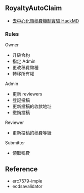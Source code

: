 ## RoyaltyAutoClaim

- [去中心化領稿費機制實驗 HackMD](https://hackmd.io/@nic619/SkZDIp2GJl?utm_source=substack&utm_medium=email)

### Rules

Owner
- 升級合約
- 指定 Admin
- 更改稿費幣種
- 轉移所有權

Admin
- 更新 reviewers
- 登記投稿
- 更新投稿的收款地址
- 撤銷投稿

Reviewer
- 更新投稿的稿費等級

Submitter
- 領取稿費

## Reference
- erc7579-imple
- ecdsavalidator